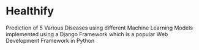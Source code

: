 # Healthify
 Prediction of 5 Various Diseases using different Machine Learning Models implemented using a Django Framework which is a popular Web Development Framework in Python
